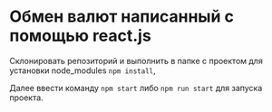 # Обмен валют написанный с помощью react.js

Склонировать репозиторий и выполнить в папке с проектом для установки node_modules `npm install`,

Далее ввести команду `npm start` либо `npm run start` для запуска проекта.
